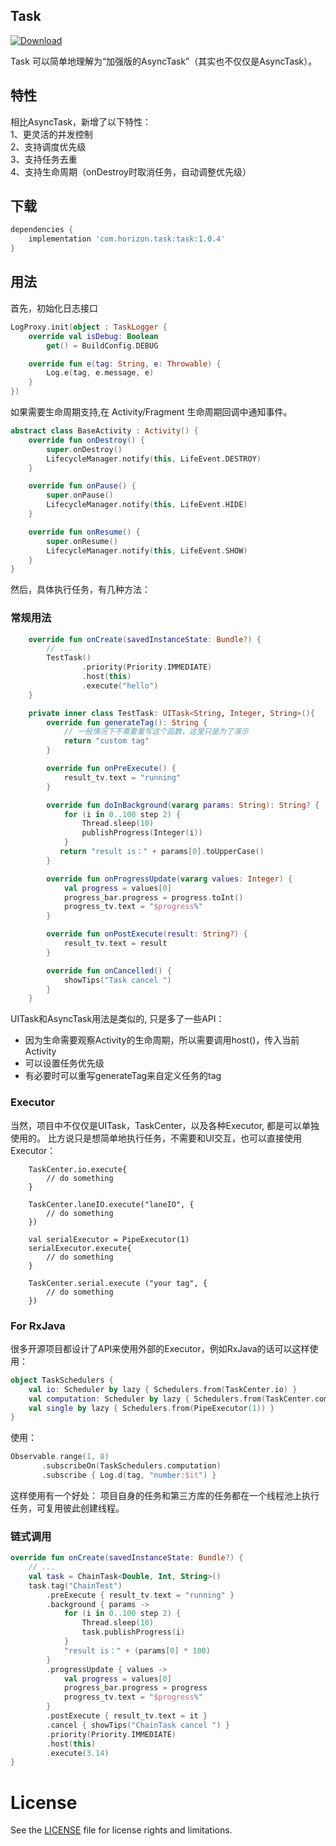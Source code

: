 
## Task
[ ![Download](https://api.bintray.com/packages/horizon757/maven/Task/images/download.svg) ](https://bintray.com/horizon757/maven/Task/_latestVersion)

Task 可以简单地理解为“加强版的AsyncTask”（其实也不仅仅是AsyncTask）。

## 特性
相比AsyncTask，新增了以下特性：<br/>
1、更灵活的并发控制<br/>
2、支持调度优先级<br/>
3、支持任务去重<br/>
4、支持生命周期（onDestroy时取消任务，自动调整优先级）

## 下载
```gradle
dependencies {
    implementation 'com.horizon.task:task:1.0.4'
}
```

## 用法
首先，初始化日志接口
```kotlin
LogProxy.init(object : TaskLogger {
    override val isDebug: Boolean
        get() = BuildConfig.DEBUG

    override fun e(tag: String, e: Throwable) {
        Log.e(tag, e.message, e)
    }
})
```

如果需要生命周期支持,在 Activity/Fragment 生命周期回调中通知事件。

```kotlin
abstract class BaseActivity : Activity() {
    override fun onDestroy() {
        super.onDestroy()
        LifecycleManager.notify(this, LifeEvent.DESTROY)
    }

    override fun onPause() {
        super.onPause()
        LifecycleManager.notify(this, LifeEvent.HIDE)
    }

    override fun onResume() {
        super.onResume()
        LifecycleManager.notify(this, LifeEvent.SHOW)
    }
}
```

然后，具体执行任务，有几种方法：

### 常规用法
```kotlin
    override fun onCreate(savedInstanceState: Bundle?) {
        // ...
        TestTask()
                .priority(Priority.IMMEDIATE)
                .host(this)
                .execute("hello")
    }

    private inner class TestTask: UITask<String, Integer, String>(){
        override fun generateTag(): String {
            // 一般情况下不需要重写这个函数，这里只是为了演示
            return "custom tag"
        }

        override fun onPreExecute() {
            result_tv.text = "running"
        }

        override fun doInBackground(vararg params: String): String? {
            for (i in 0..100 step 2) {
                Thread.sleep(10)
                publishProgress(Integer(i))
            }
           return "result is：" + params[0].toUpperCase()
        }

        override fun onProgressUpdate(vararg values: Integer) {
            val progress = values[0]
            progress_bar.progress = progress.toInt()
            progress_tv.text = "$progress%"
        }

        override fun onPostExecute(result: String?) {
            result_tv.text = result
        }

        override fun onCancelled() {
            showTips("Task cancel ")
        }
    }
```

UITask和AsyncTask用法是类似的, 只是多了一些API：
- 因为生命需要观察Activity的生命周期，所以需要调用host()，传入当前Activity
- 可以设置任务优先级
- 有必要时可以重写generateTag来自定义任务的tag

### Executor
当然，项目中不仅仅是UITask，TaskCenter，以及各种Executor,  都是可以单独使用的。
比方说只是想简单地执行任务，不需要和UI交互，也可以直接使用Executor：
```
    TaskCenter.io.execute{
        // do something
    }

    TaskCenter.laneIO.execute("laneIO", {
        // do something
    })

    val serialExecutor = PipeExecutor(1)
    serialExecutor.execute{
        // do something
    }

    TaskCenter.serial.execute ("your tag", {
        // do something
    })
```

### For RxJava
很多开源项目都设计了API来使用外部的Executor，例如RxJava的话可以这样使用：
```kotlin
object TaskSchedulers {
    val io: Scheduler by lazy { Schedulers.from(TaskCenter.io) }
    val computation: Scheduler by lazy { Schedulers.from(TaskCenter.computation) }
    val single by lazy { Schedulers.from(PipeExecutor(1)) }
}
```
使用：
```kotlin
Observable.range(1, 8)
       .subscribeOn(TaskSchedulers.computation)
       .subscribe { Log.d(tag, "number:$it") }
```
这样使用有一个好处：
项目自身的任务和第三方库的任务都在一个线程池上执行任务，可复用彼此创建线程。

### 链式调用
```kotlin
override fun onCreate(savedInstanceState: Bundle?) {
    // ...
    val task = ChainTask<Double, Int, String>()
    task.tag("ChainTest")
        .preExecute { result_tv.text = "running" }
        .background { params ->
            for (i in 0..100 step 2) {
                Thread.sleep(10)
                task.publishProgress(i)
            }
            "result is：" + (params[0] * 100)
        }
        .progressUpdate { values ->
            val progress = values[0]
            progress_bar.progress = progress
            progress_tv.text = "$progress%"
        }
        .postExecute { result_tv.text = it }
        .cancel { showTips("ChainTask cancel ") }
        .priority(Priority.IMMEDIATE)
        .host(this)
        .execute(3.14)
}
```

# License
See the [LICENSE](LICENSE.md) file for license rights and limitations.


